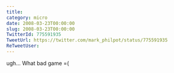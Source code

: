 ```yaml
---
title: 
category: micro
date: 2008-03-23T00:00:00
slug: 2008-03-23T00:00:00
TwitterId: 775591935
TweetUrl: https://twitter.com/mark_philpot/status/775591935
ReTweetUser: 
---
```


ugh... What bad game =(